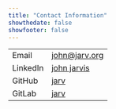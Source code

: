 ```yaml
---
title: "Contact Information"
showthedate: false
showfooter: false
---
```


<table>
<tr><td>Email</td><td><a href="mailto:john@jarv.org">john@jarv.org</a></td></tr>
<tr><td>LinkedIn</td><td><a href="https://www.linkedin.com/in/john-jarvis-287a246/">john jarvis</a></td></tr>
<tr><td>GitHub</td><td><a href="https://github.com/jarv">jarv</a></td></tr>
<tr><td>GitLab</td><td><a href="https://gitlab.com/jarv">jarv</a></td></tr>
</table>
